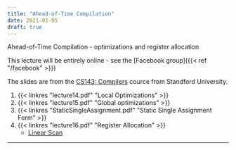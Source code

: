 ```yaml
---
title: "Ahead-of-Time Compilation"
date: 2021-01-05
draft: true
---
```


Ahead-of-Time Compilation - optimizations and register allocation


This lecture will be entirely online - see the [Facebook group]({{< ref "/facebook" >}})

<!--more-->

The slides are from the [CS143: Compilers][cs143] cource from Standford
University.

1. {{< linkres "lecture14.pdf" "Local Optimizations" >}}
2. {{< linkres "lecture15.pdf" "Global optimizations" >}}
3. {{< linkres "StaticSingleAssignment.pdf" "Static Single Assignment Form" >}}
4. {{< linkres "lecture16.pdf" "Register Allocation" >}}
   - [Linear Scan][linear scan]


[cs143]: http://web.stanford.edu/class/cs143/
[linear scan]: https://en.wikipedia.org/wiki/Register_allocation#Linear_scan

---
